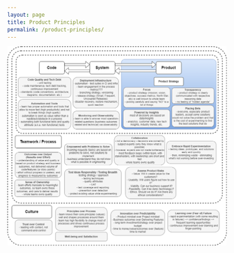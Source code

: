 ```yaml
---
layout: page
title: Product Principles
permalink: /product-principles/
---
```


![Product principles](/_pages/product-principles/product-principles.drawio.png)